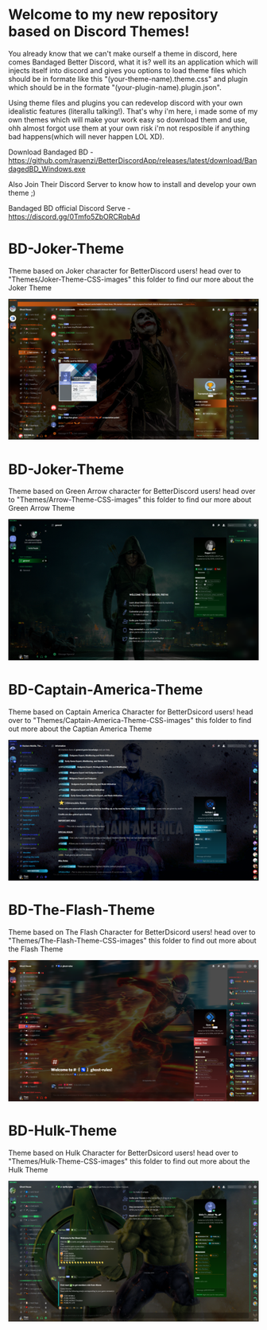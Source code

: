 # Welcome to my new repository based on Discord Themes! 

You already know that we can't make ourself a theme in discord, here comes Bandaged Better Discord, what it is? well its an application which will injects itself into discord and gives you options to load theme files which should be in formate like this
"(your-theme-name).theme.css" and plugin which should be in the formate "(your-plugin-name).plugin.json".

Using theme files and plugins you can redevelop discord with your own idealistic features (literallu talking!). That's why i'm here, i made some of my own themes which will make your work easy so download them and use, ohh almost forgot use them at your own risk i'm not resposible if anything bad happens(which will never happen LOL XD).

Download Bandaged BD - https://github.com/rauenzi/BetterDiscordApp/releases/latest/download/BandagedBD_Windows.exe

Also Join Their Discord Server to know how to install and develop your own theme ;)

Bandaged BD official Discord Serve - https://discord.gg/0Tmfo5ZbORCRqbAd

# BD-Joker-Theme
Theme based on Joker character for BetterDiscord users! head over to "Themes/Joker-Theme-CSS-images" this folder to find our more about the Joker Theme

![Joker-Theme](Themes/Joker-Theme-CSS-images/Theme-images/user-info.jpg)

# BD-Joker-Theme
Theme based on Green Arrow character for BetterDiscord users! head over to "Themes/Arrow-Theme-CSS-images" this folder to find our more about Green Arrow Theme

![Green-Arrow-Theme](Themes/Arrow-Theme-CSS-images/Theme-images/user-info.jpg)

# BD-Captain-America-Theme
Theme based on Captain America Character for BetterDsicord users! head over to "Themes/Captain-America-Theme-CSS-images" this folder to find out more about the Captian America Theme

![Captain-America-Theme](Themes/Captain-America-Theme-CSS-images/Theme-images/user-info.jpg)

# BD-The-Flash-Theme
Theme based on The Flash Character for BetterDsicord users! head over to "Themes/The-Flash-Theme-CSS-images" this folder to find out more about the Flash Theme

![The-Flash-Theme](Themes/The-Flash-Theme-CSS-images/Theme-images/user-info.jpg)

# BD-Hulk-Theme
Theme based on Hulk Character for BetterDsicord users! head over to "Themes/Hulk-Theme-CSS-images" this folder to find out more about the Hulk Theme

![Hulk-Theme](Themes/Hulk-Theme-CSS-images/Theme-images/user-info.jpg)
